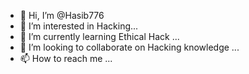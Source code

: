 - 👋 Hi, I’m @Hasib776
- 👀 I’m interested in Hacking...
- 🌱 I’m currently learning Ethical Hack ...
- 💞️ I’m looking to collaborate on Hacking knowledge  ...
- 📫 How to reach me ...

<!---
Hasib776/Hasib776 is a ✨ special ✨ repository because its `README.md` (this file) appears on your GitHub profile.
You can click the Preview link to take a look at your changes.
--->
